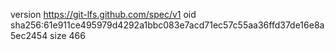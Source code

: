 version https://git-lfs.github.com/spec/v1
oid sha256:61e911ce495979d4292a1bbc083e7acd71ec57c55aa36ffd37de16e8a5ec2454
size 466
